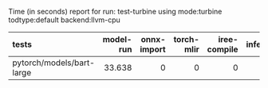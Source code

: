 Time (in seconds) report for run: test-turbine using mode:turbine todtype:default backend:llvm-cpu

| tests                     |   model-run |   onnx-import |   torch-mlir |   iree-compile |   inference |
|:--------------------------|------------:|--------------:|-------------:|---------------:|------------:|
| pytorch/models/bart-large |      33.638 |             0 |            0 |              0 |           0 |
